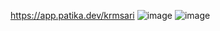 https://app.patika.dev/krmsari
![image](https://user-images.githubusercontent.com/77582858/195268068-6728394e-0d89-4fe6-86cb-ba8bfc7a6bde.png)
![image](https://user-images.githubusercontent.com/77582858/195267971-adc7c299-c15a-4452-8b02-81b198a3f355.png)
 
